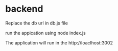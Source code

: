 # backend

Replace the db url in db.js file

run the appication using node index.js 

The application will run in the http://loaclhost:3002